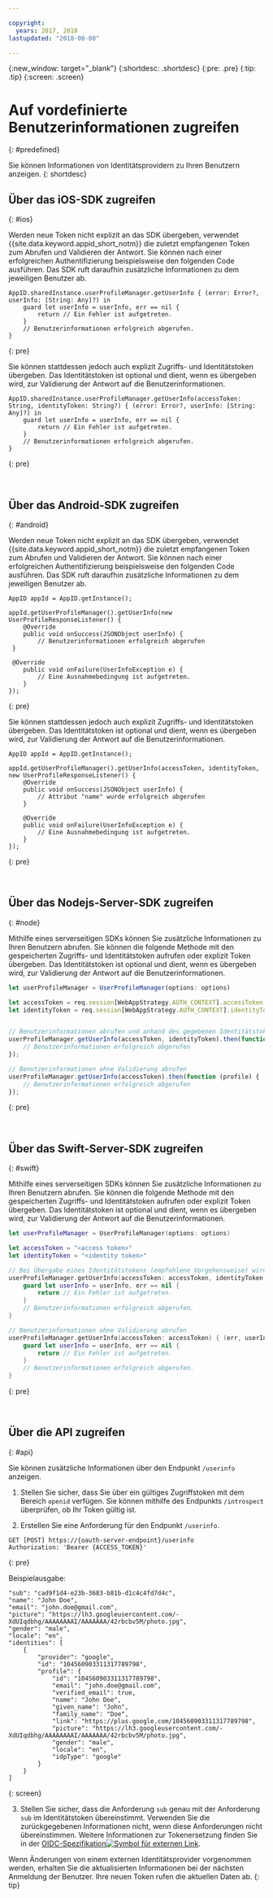 ```yaml
---

copyright:
  years: 2017, 2018
lastupdated: "2018-08-08"

---
```


{:new_window: target="_blank"}
{:shortdesc: .shortdesc}
{:pre: .pre}
{:tip: .tip}
{:screen: .screen}

# Auf vordefinierte Benutzerinformationen zugreifen
{: #predefined}

Sie können Informationen von Identitätsprovidern zu Ihren Benutzern anzeigen.
{: shortdesc}


## Über das iOS-SDK zugreifen
{: #ios}

Werden neue Token nicht explizit an das SDK übergeben, verwendet {{site.data.keyword.appid_short_notm}} die zuletzt empfangenen Token zum Abrufen und Validieren der Antwort. Sie können nach einer erfolgreichen Authentifizierung beispielsweise den folgenden Code ausführen. Das SDK ruft daraufhin zusätzliche Informationen zu dem jeweiligen Benutzer ab. 

```
AppID.sharedInstance.userProfileManager.getUserInfo { (error: Error?, userInfo: [String: Any]?) in
	guard let userInfo = userInfo, err == nil {
		return // Ein Fehler ist aufgetreten.
	}
	// Benutzerinformationen erfolgreich abgerufen.
}

```
{: pre}

Sie können stattdessen jedoch auch explizit Zugriffs- und Identitätstoken übergeben. Das Identitätstoken ist optional und dient, wenn es übergeben wird, zur Validierung der Antwort auf die Benutzerinformationen. 

```
AppID.sharedInstance.userProfileManager.getUserInfo(accessToken: String, identityToken: String?) { (error: Error?, userInfo: [String: Any]?) in
	guard let userInfo = userInfo, err == nil {
		return // Ein Fehler ist aufgetreten.
	}
	// Benutzerinformationen erfolgreich abgerufen.
}
```
{: pre}

</br>

## Über das Android-SDK zugreifen
{: #android}

Werden neue Token nicht explizit an das SDK übergeben, verwendet {{site.data.keyword.appid_short_notm}} die zuletzt empfangenen Token zum Abrufen und Validieren der Antwort. Sie können nach einer erfolgreichen Authentifizierung beispielsweise den folgenden Code ausführen. Das SDK ruft daraufhin zusätzliche Informationen zu dem jeweiligen Benutzer ab. 

```
AppID appId = AppID.getInstance();

appId.getUserProfileManager().getUserInfo(new UserProfileResponseListener() {
	@Override
	public void onSuccess(JSONObject userInfo) {
		// Benutzerinformationen erfolgreich abgerufen
 }

 @Override
	public void onFailure(UserInfoException e) {
		// Eine Ausnahmebedingung ist aufgetreten.
	}
});
```
{: pre}

Sie können stattdessen jedoch auch explizit Zugriffs- und Identitätstoken übergeben. Das Identitätstoken ist optional und dient, wenn es übergeben wird, zur Validierung der Antwort auf die Benutzerinformationen. 

```
AppID appId = AppID.getInstance();

appId.getUserProfileManager().getUserInfo(accessToken, identityToken, new UserProfileResponseListener() {
	@Override
	public void onSuccess(JSONObject userInfo) {
		// Attribut "name" wurde erfolgreich abgerufen
	}

	@Override
	public void onFailure(UserInfoException e) {
		// Eine Ausnahmebedingung ist aufgetreten.
	}
});
```
{: pre}

</br>

## Über das Nodejs-Server-SDK zugreifen
{: #node}


Mithilfe eines serverseitigen SDKs können Sie zusätzliche Informationen zu Ihren Benutzern abrufen. Sie können die folgende Methode mit den gespeicherten Zugriffs- und Identitätstoken aufrufen oder explizit Token übergeben. Das Identitätstoken ist optional und dient, wenn es übergeben wird, zur Validierung der Antwort auf die Benutzerinformationen. 


```javascript
let userProfileManager = UserProfileManager(options: options)

let accessToken = req.session[WebAppStrategy.AUTH_CONTEXT].accessToken;
let identityToken = req.session[WebAppStrategy.AUTH_CONTEXT].identityToken;


// Benutzerinformationen abrufen und anhand des gegebenen Identitätstokens validieren
userProfileManager.getUserInfo(accessToken, identityToken).then(function (profile) {
	// Benutzerinformationen erfolgreich abgerufen
});

// Benutzerinformationen ohne Validierung abrufen
userProfileManager.getUserInfo(accessToken).then(function (profile) {
	// Benutzerinformationen erfolgreich abgerufen
});
```
{: pre}

</br>

## Über das Swift-Server-SDK zugreifen
{: #swift}

Mithilfe eines serverseitigen SDKs können Sie zusätzliche Informationen zu Ihren Benutzern abrufen. Sie können die folgende Methode mit den gespeicherten Zugriffs- und Identitätstoken aufrufen oder explizit Token übergeben. Das Identitätstoken ist optional und dient, wenn es übergeben wird, zur Validierung der Antwort auf die Benutzerinformationen. 


```swift
let userProfileManager = UserProfileManager(options: options)

let accessToken = "<access token>"
let identityToken = "<identity token>"

// Bei Übergabe eines Identitätstokens (empfohlene Vorgehensweise) wird die Antwort mit dem Identitätstoken validiert.
userProfileManager.getUserInfo(accessToken: accessToken, identityToken: identityToken) { (err, userInfo) in
	guard let userInfo = userInfo, err == nil {
		return // Ein Fehler ist aufgetreten.
	}
	// Benutzerinformationen erfolgreich abgerufen.
}

// Benutzerinformationen ohne Validierung abrufen
userProfileManager.getUserInfo(accessToken: accessToken) { (err, userInfo) in
	guard let userInfo = userInfo, err == nil {
		return // Ein Fehler ist aufgetreten.
	}
	// Benutzerinformationen erfolgreich abgerufen.
}
```
{: pre}

</br>

## Über die API zugreifen
{: #api}

Sie können zusätzliche Informationen über den Endpunkt `/userinfo` anzeigen. 

1. Stellen Sie sicher, dass Sie über ein gültiges Zugriffstoken mit dem Bereich `openid` verfügen. Sie können mithilfe des Endpunkts `/introspect` überprüfen, ob Ihr Token gültig ist. 

2. Erstellen Sie eine Anforderung für den Endpunkt `/userinfo`. 
  ```
  GET [POST] https://{oauth-server-endpoint}/userinfo
  Authorization: 'Bearer {ACCESS_TOKEN}'
  ```
  {: pre}

  Beispielausgabe: 
  ```
  "sub": "cad9f1d4-e23b-3683-b81b-d1c4c4fd7d4c",
  "name": "John Doe",
  "email": "john.doe@gmail.com",
  "picture": "https://lh3.googleusercontent.com/-XdUIqdbhg/AAAAAAAAI/AAAAAAA/42rbcbv5M/photo.jpg",
  "gender": "male",
  "locale": "en",
  "identities": [
      {
          "provider": "google",
          "id": "104560903311317789798",
          "profile": {
              "id": "104560903311317789798",
              "email": "john.doe@gmail.com",
              "verified_email": true,
              "name": "John Doe",
              "given_name": "John",
              "family_name": "Doe",
              "link": "https://plus.google.com/104560903311317789798",
              "picture": "https://lh3.googleusercontent.com/-XdUIqdbhg/AAAAAAAAI/AAAAAAA/42rbcbv5M/photo.jpg",
              "gender": "male",
              "locale": "en",
              "idpType": "google"
          }
      }
  ]
  ```
  {: screen}

3. Stellen Sie sicher, dass die Anforderung `sub` genau mit der Anforderung `sub` im Identitätstoken übereinstimmt. Verwenden Sie die zurückgegebenen Informationen nicht, wenn diese Anforderungen nicht übereinstimmen. Weitere Informationen zur Tokenersetzung finden Sie in der <a href="http://openid.net/specs/openid-connect-core-1_0.html#TokenSubstitution" target="__blank">OIDC-Spezifikation<img src="../../icons/launch-glyph.svg" alt="Symbol für externen Link"></a>.

Wenn Änderungen von einem externen Identitätsprovider vorgenommen werden, erhalten Sie die aktualisierten Informationen bei der nächsten Anmeldung der Benutzer. Ihre neuen Token rufen die aktuellen Daten ab.
{: tip}
